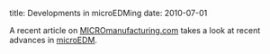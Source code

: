 title: Developments in microEDMing
date: 2010-07-01  

A recent article on [MICROmanufacturing.com](http://www.micromanufacturing.com/showthread.php?t=878) takes a look at recent advances in [microEDM](/4m-association/content/Electro-Discharge-Machining-0).
